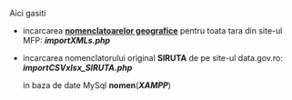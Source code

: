 Aici gasiti 

- incarcarea [**nomenclatoarelor geografice**](https://mfinante.gov.ro/nomenclatoare-geografice-mfp) pentru toata tara din site-ul MFP: ***importXMLs.php***
- incarcarea nomenclatorului original **SIRUTA** de pe site-ul data.gov.ro: ***importCSVxlsx_SIRUTA.php***

  in baza de date MySql **nomen**(***XAMPP***)
